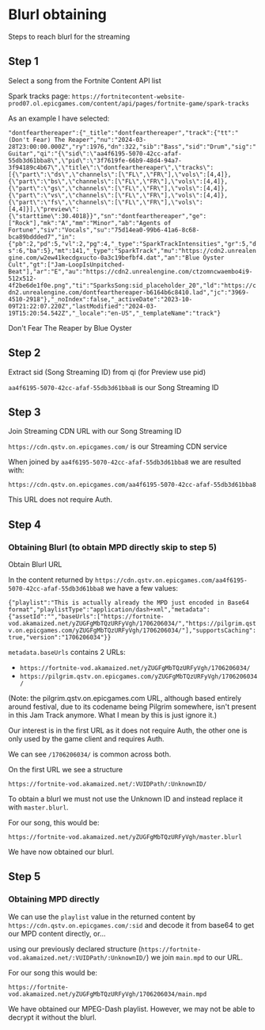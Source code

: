 # Blurl obtaining
Steps to reach blurl for the streaming

## Step 1
Select a song from the Fortnite Content API list

Spark tracks page: `https://fortnitecontent-website-prod07.ol.epicgames.com/content/api/pages/fortnite-game/spark-tracks`

As an example I have selected:

```"dontfearthereaper":{"_title":"dontfearthereaper","track":{"tt":"(Don't Fear) The Reaper","nu":"2024-03-28T23:00:00.000Z","ry":1976,"dn":322,"sib":"Bass","sid":"Drum","sig":"Guitar","qi":"{\"sid\":\"aa4f6195-5070-42cc-afaf-55db3d61bba8\",\"pid\":\"3f7619fe-66b9-48d4-94a7-3f94189c4b67\",\"title\":\"dontfearthereaper\",\"tracks\":[{\"part\":\"ds\",\"channels\":[\"FL\",\"FR\"],\"vols\":[4,4]},{\"part\":\"bs\",\"channels\":[\"FL\",\"FR\"],\"vols\":[4,4]},{\"part\":\"gs\",\"channels\":[\"FL\",\"FR\"],\"vols\":[4,4]},{\"part\":\"vs\",\"channels\":[\"FL\",\"FR\"],\"vols\":[4,4]},{\"part\":\"fs\",\"channels\":[\"FL\",\"FR\"],\"vols\":[4,4]}],\"preview\":{\"starttime\":30.4018}}","sn":"dontfearthereaper","ge":["Rock"],"mk":"A","mm":"Minor","ab":"Agents of Fortune","siv":"Vocals","su":"75d14ea0-99b6-41a6-8c68-bca89bddded7","in":{"pb":2,"pd":5,"vl":2,"pg":4,"_type":"SparkTrackIntensities","gr":5,"ds":6,"ba":5},"mt":141,"_type":"SparkTrack","mu":"https://cdn2.unrealengine.com/w2ew41kecdgxucto-0a3c19befbf4.dat","an":"Blue Öyster Cult","gt":["Jam-LoopIsUnpitched-Beat"],"ar":"E","au":"https://cdn2.unrealengine.com/ctzomncwaembo4i9-512x512-4f2be6de1f0e.png","ti":"SparksSong:sid_placeholder_20","ld":"https://cdn2.unrealengine.com/dontfearthereaper-b6164b6c8410.lad","jc":"3969-4510-2918"},"_noIndex":false,"_activeDate":"2023-10-09T21:22:07.220Z","lastModified":"2024-03-19T15:20:54.542Z","_locale":"en-US","_templateName":"track"}```

Don't Fear The Reaper by Blue Oyster

## Step 2
Extract sid (Song Streaming ID) from qi (for Preview use pid)

`aa4f6195-5070-42cc-afaf-55db3d61bba8` is our Song Streaming ID

## Step 3
Join Streaming CDN URL with our Song Streaming ID

`https://cdn.qstv.on.epicgames.com/` is our Streaming CDN service

When joined by `aa4f6195-5070-42cc-afaf-55db3d61bba8` we are resulted with:

`https://cdn.qstv.on.epicgames.com/aa4f6195-5070-42cc-afaf-55db3d61bba8`

This URL does not require Auth.

## Step 4
### Obtaining Blurl (to obtain MPD directly skip to step 5)
Obtain Blurl URL

In the content returned by `https://cdn.qstv.on.epicgames.com/aa4f6195-5070-42cc-afaf-55db3d61bba8` we have a few values:

```{"playlist":"This is actually already the MPD just encoded in Base64 format","playlistType":"application/dash+xml","metadata":{"assetId":"","baseUrls":["https://fortnite-vod.akamaized.net/yZUGFgMbTQzURFyVgh/1706206034/","https://pilgrim.qstv.on.epicgames.com/yZUGFgMbTQzURFyVgh/1706206034/"],"supportsCaching":true,"version":"1706206034"}}```

`metadata.baseUrls` contains 2 URLs: 

- `https://fortnite-vod.akamaized.net/yZUGFgMbTQzURFyVgh/1706206034/`
- `https://pilgrim.qstv.on.epicgames.com/yZUGFgMbTQzURFyVgh/1706206034/`

(Note: the pilgrim.qstv.on.epicgames.com URL, although based entirely around festival, due to its codename being Pilgrim somewhere, isn't present in this Jam Track anymore. What I mean by this is just ignore it.)

Our interest is in the first URL as it does not require Auth, the other one is only used by the game client and requires Auth.

We can see `/1706206034/` is common across both.

On the first URL we see a structure

`https://fortnite-vod.akamaized.net/:VUIDPath/:UnknownID/`

To obtain a blurl we must not use the Unknown ID and instead replace it with `master.blurl`.

For our song, this would be:

`https://fortnite-vod.akamaized.net/yZUGFgMbTQzURFyVgh/master.blurl`

We have now obtained our blurl.

## Step 5
### Obtaining MPD directly

We can use the `playlist` value in the returned content by `https://cdn.qstv.on.epicgames.com/:sid` and decode it from base64 to get our MPD content directly, or...

using our previously declared structure (`https://fortnite-vod.akamaized.net/:VUIDPath/:UnknownID/`) we join `main.mpd` to our URL.

For our song this would be:

`https://fortnite-vod.akamaized.net/yZUGFgMbTQzURFyVgh/1706206034/main.mpd`

We have obtained our MPEG-Dash playlist.
However, we may not be able to decrypt it without the blurl.
